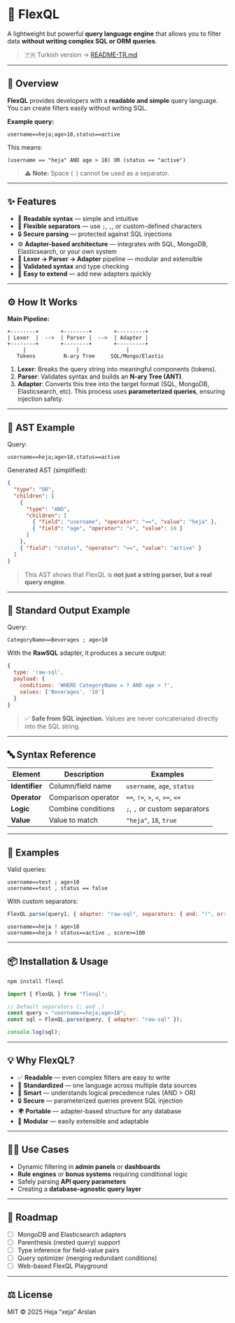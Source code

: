 # 🧩 FlexQL

A lightweight but powerful **query language engine** that allows you to filter data **without writing complex SQL or ORM queries**.

> 🇹🇷 Turkish version → [README-TR.md](./README-TR.md)

---

## 🚀 Overview

**FlexQL** provides developers with a **readable and simple** query language.
You can create filters easily without writing SQL.

**Example query:**

```
username==heja;age>18,status==active
```

This means:

```
(username == "heja" AND age > 18) OR (status == "active")
```

> ⚠️ **Note:** Space (` `) cannot be used as a separator.

---

## ✨ Features

- 🧠 **Readable syntax** — simple and intuitive
- 🔀 **Flexible separators** — use `;`, `,`, or custom-defined characters
- 🔒 **Secure parsing** — protected against SQL injections
- ⚙️ **Adapter-based architecture** — integrates with SQL, MongoDB, Elasticsearch, or your own system
- 🧱 **Lexer → Parser → Adapter** pipeline — modular and extensible
- 🧪 **Validated syntax** and type checking
- 🧰 **Easy to extend** — add new adapters quickly

---

## ⚙️ How It Works

**Main Pipeline:**

```
+--------+       +--------+       +---------+
| Lexer  |  -->  | Parser |  -->  | Adapter |
+--------+       +--------+       +---------+
     |                |               |
   Tokens         N-ary Tree     SQL/Mongo/Elastic
```

1. **Lexer**: Breaks the query string into meaningful components (tokens).
2. **Parser**: Validates syntax and builds an **N-ary Tree (ANT)**.
3. **Adapter**: Converts this tree into the target format (SQL, MongoDB, Elasticsearch, etc).
   This process uses **parameterized queries**, ensuring injection safety.

---

## 🌳 AST Example

Query:

```
username==heja;age>18,status==active
```

Generated AST (simplified):

```json
{
  "type": "OR",
  "children": [
    {
      "type": "AND",
      "children": [
        { "field": "username", "operator": "==", "value": "heja" },
        { "field": "age", "operator": ">", "value": 18 }
      ]
    },
    { "field": "status", "operator": "==", "value": "active" }
  ]
}
```

> This AST shows that FlexQL is **not just a string parser, but a real query engine**.

---

## 🧱 Standard Output Example

Query:

```
CategoryName==Beverages ; age>10
```

With the **RawSQL** adapter, it produces a secure output:

```js
{
  type: 'raw-sql',
  payload: {
    conditions: 'WHERE CategoryName = ? AND age > ?',
    values: ['Beverages', '10']
  }
}
```

> ✅ **Safe from SQL injection.**
> Values are never concatenated directly into the SQL string.

---

## 🔤 Syntax Reference

| Element        | Description         | Examples                         |
| -------------- | ------------------- | -------------------------------- |
| **Identifier** | Column/field name   | `username`, `age`, `status`      |
| **Operator**   | Comparison operator | `==`, `!=`, `>`, `<`, `>=`, `<=` |
| **Logic**      | Combine conditions  | `;`, `,` or custom separators    |
| **Value**      | Value to match      | `"heja"`, `18`, `true`           |

---

## 🧩 Examples

Valid queries:

```
username==test ; age>10
username==test , status == false
```

With custom separators:

```js
FlexQL.parse(query1, { adapter: "raw-sql", separators: { and: "!", or: "," } });
```

```
username==heja ! age>18
username==heja ! status==active , score>=100
```

---

## 📦 Installation & Usage

```bash
npm install flexql
```

```js
import { FlexQL } from "flexql";

// Default separators (; and ,)
const query = "username==heja;age>18";
const sql = FlexQL.parse(query, { adapter: "raw-sql" });

console.log(sql);
```

---

## 💡 Why FlexQL?

- ✅ **Readable** — even complex filters are easy to write
- 🧱 **Standardized** — one language across multiple data sources
- 🧠 **Smart** — understands logical precedence rules (AND > OR)
- 🔒 **Secure** — parameterized queries prevent SQL injection
- 🌍 **Portable** — adapter-based structure for any database
- 🧩 **Modular** — easily extensible and adaptable

---

## 🧑‍💻 Use Cases

- Dynamic filtering in **admin panels** or **dashboards**
- **Rule engines** or **bonus systems** requiring conditional logic
- Safely parsing **API query parameters**
- Creating a **database-agnostic query layer**

---

## 🧭 Roadmap

- [ ] MongoDB and Elasticsearch adapters
- [ ] Parenthesis (nested query) support
- [ ] Type inference for field-value pairs
- [ ] Query optimizer (merging redundant conditions)
- [ ] Web-based FlexQL Playground

---

## ⚖️ License

MIT © 2025 Heja “xeja” Arslan
